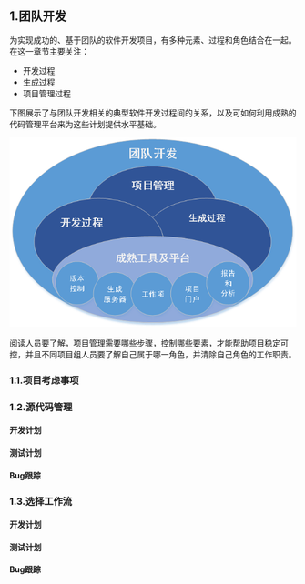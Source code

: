 ## 1.团队开发

为实现成功的、基于团队的软件开发项目，有多种元素、过程和角色结合在一起。在这一章节主要关注：
 - 开发过程
 - 生成过程
 - 项目管理过程
 
下图展示了与团队开发相关的典型软件开发过程间的关系，以及可如何利用成熟的代码管理平台来为这些计划提供水平基础。

![图1.1 团队开发](/assets/团队开发.png)




阅读人员要了解，项目管理需要哪些步骤，控制哪些要素，才能帮助项目稳定可控，并且不同项目组人员要了解自己属于哪一角色，并清除自己角色的工作职责。
### 1.1.项目考虑事项
### 1.2.源代码管理
#### 开发计划
#### 测试计划
#### Bug跟踪


### 1.3.选择工作流
#### 开发计划
#### 测试计划
#### Bug跟踪










